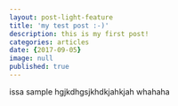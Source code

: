 ```yaml
---
layout: post-light-feature
title: 'my test post :-)'
description: this is my first post!
categories: articles
date: {2017-09-05}
image: null
published: true
---
```

issa sample
hgjkdhgsjkhdkjahkjah whahaha
